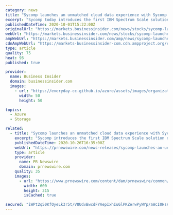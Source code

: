 ```yaml
---
category: news
title: "Sycomp launches an unmatched cloud data experience with Sycomp Storage Fueled by IBM Spectrum Scale on Azure"
excerpt: "Sycomp today introduces the first IBM Spectrum Scale solution on Azure. Sycomp Storage Fueled by IBM Spectrum Scale, a new cloud storage solution now available on the Microsoft Azure Marketplace. Sycomp Storage Fueled by IBM Spectrum Scale enables organizations to utilize different storage tiers,"
publishedDateTime: 2020-10-01T15:22:00Z
originalUrl: "https://markets.businessinsider.com/news/stocks/sycomp-launches-an-unmatched-cloud-data-experience-with-sycomp-storage-fueled-by-ibm-spectrum-scale-on-azure-1029641066"
webUrl: "https://markets.businessinsider.com/news/stocks/sycomp-launches-an-unmatched-cloud-data-experience-with-sycomp-storage-fueled-by-ibm-spectrum-scale-on-azure-1029641066"
ampWebUrl: "https://markets.businessinsider.com/amp/news/sycomp-launches-an-unmatched-cloud-data-experience-with-sycomp-storage-fueled-by-ibm-spectrum-scale-on-azure-1029641066"
cdnAmpWebUrl: "https://markets-businessinsider-com.cdn.ampproject.org/c/s/markets.businessinsider.com/amp/news/sycomp-launches-an-unmatched-cloud-data-experience-with-sycomp-storage-fueled-by-ibm-spectrum-scale-on-azure-1029641066"
type: article
quality: 75
heat: 95
published: true

provider:
  name: Business Insider
  domain: businessinsider.com
  images:
    - url: "https://everyday-cc.github.io/azure/assets/images/organizations/businessinsider.com-50x50.jpg"
      width: 50
      height: 50

topics:
  - Azure
  - Storage

related:
  - title: "Sycomp launches an unmatched cloud data experience with Sycomp Storage Fueled by IBM Spectrum Scale on Azure"
    excerpt: "Sycomp introduces the first IBM Spectrum Scale solution on Azure. As of October 23rd, Sycomp Storage Fueled by IBM Spectrum Scale, a new"
    publishedDateTime: 2020-10-26T16:35:00Z
    webUrl: "https://prnewswire.com/news-releases/sycomp-launches-an-unmatched-cloud-data-experience-with-sycomp-storage-fueled-by-ibm-spectrum-scale-on-azure-301159721.html"
    type: article
    provider:
      name: PR Newswire
      domain: prnewswire.com
    quality: 35
    images:
      - url: "https://www.prnewswire.com/content/dam/prnewswire/common/prn_facebook_sharing_logo.jpg"
        width: 600
        height: 315
        isCached: true

secured: "iWPt2q50KfOyeLk3r5t/V8UdvBwcdFYAepIxhIuGlPKZerwPyWYp/aWcI0HsKtPYGUYUyZiEcYtn2jtP6PSRAllyYZZLCO1TIueiHovy7u6/uUFCFXh/k6s48Qz8QczXAoDhTRaIwVFs9vxAfeHo5APc6pLpl0Eq+8HG+xRoUqWP6ROtpU43cnI7YjtxlLZqq5Flo3UMVzvmsM1Sh8i2cp83tP9wQzS6K/yhwE/zAKR5C3foYihgE/xaXaaamA1i73YunlSYjFzzEOUjpC6qKKUTP/Ljqer80P8uA3w9idROiVOxOIUBMfxB127NsfanoJ8VXrnq9x+u4Jnj4y2orr0GUm9s4pTEAviFPpkCv+M=;zDgykee8YDUbHt8fO0dyhA=="
---
```


